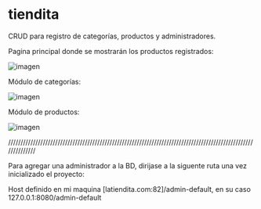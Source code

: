 # tiendita
CRUD para registro de categorías, productos y administradores.


Pagina principal donde se mostrarán los productos registrados:

![imagen](https://user-images.githubusercontent.com/89946494/155638654-82773d6f-caf2-45e7-a0a7-47247d6c675f.png)

Módulo de categorías:

![imagen](https://user-images.githubusercontent.com/89946494/155638722-2ef56de0-0cbf-4e4c-9656-fd89a4a545fe.png)


Módulo de productos:

![imagen](https://user-images.githubusercontent.com/89946494/155638884-ec08ef4a-ee07-4dc8-8a48-b62141bd0a37.png)

//////////////////////////////////////////////////////////////////////////////////////////////////////////////

Para agregar una administrador a la BD, dirijase a la siguente ruta una vez inicializado el proyecto:

Host definido en mi maquina
[latiendita.com:82]/admin-default, en su caso 127.0.0.1:8080/admin-default

